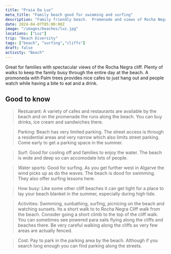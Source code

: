 ```yaml
---
title: "Praia Da Luz"
meta_title: "Family beach good for swimming and surfing"
description: "Family friendly beach.  Promenade and views of Rocha Negra cliff."
date: 2024-04-07T05:00:00Z
image: "/images/beaches/luz.jpg"
locations: ["Luz"]
trip: "Beach Diversity"
tags: ["beach", "surfing","cliffs"]
draft: false
activity: "Beach"
---
```


Great for families with spectacular views of the Rocha Negra cliff.   Plenty of walks to keep the family busy through the entire day at the beach.  A promoneda with Palm trees provides nice cafes to just hang out and people watch while having a bite to eat and a drink.

## Good to know

> Restuarant:  A variety of cafes and restaurants are available by the beach and on the promenade the runs along the beach.  You can buy drinks, ice cream and sandwiches there.

> Parking:  Beach has very limited parking.  The street access is through a residential areas and very narrow which also limits street parking.  Come early to get a parking space in the summer.

> Surf:  Good for cooling off and families to enjoy the water.   The beach is wide and deep so can accomodate lots of people.

> Water sports:  Good for surfing. As you get further west in Algarve the wind picks up as do the waves.  The beach is dood for swimming.  They also offer surfing lessons here.

> How busy:  Like some other cliff beaches it can get tight for a place to lay your beach blanket in the summer, especially during high tide.

> Activities:  Swimming, sunbathing, surfing, picnicing on the beach and watching sunsets.  Its a short walk to to Rocha Negra Cliff walk from the  beach.  Consider going a short climb to the top of the cliff walk.   You can sometimes see powered para sails flying along the cliffs and beaches there.  Be very careful walking along the cliffs as very few areas are actually fenced.

> Cost:  Pay to park in the parking area by the beach.  Although if you search long enough you can find parking along the streets.
